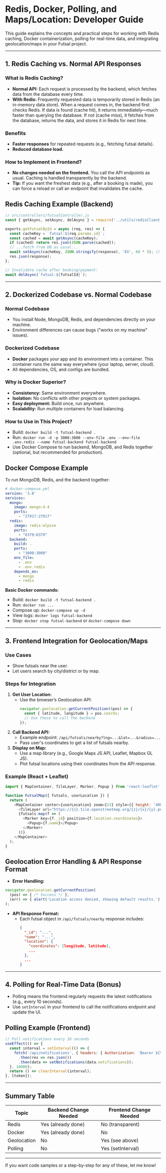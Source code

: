 # Redis, Docker, Polling, and Maps/Location: Developer Guide

This guide explains the concepts and practical steps for working with Redis caching, Docker containerization, polling for real-time data, and integrating geolocation/maps in your Futsal project.

---

## 1. Redis Caching vs. Normal API Responses

### What is Redis Caching?
- **Normal API:** Each request is processed by the backend, which fetches data from the database every time.
- **With Redis:** Frequently requested data is temporarily stored in Redis (an in-memory data store). When a request comes in, the backend first checks Redis. If data is found (cache hit), it returns immediately—much faster than querying the database. If not (cache miss), it fetches from the database, returns the data, and stores it in Redis for next time.

### Benefits
- **Faster responses** for repeated requests (e.g., fetching futsal details).
- **Reduced database load.**

### How to Implement in Frontend?
- **No changes needed on the frontend.** You call the API endpoints as usual. Caching is handled transparently by the backend.
- **Tip:** If you want the freshest data (e.g., after a booking is made), you can force a reload or call an endpoint that invalidates the cache.

## Redis Caching Example (Backend)

```js
// src/controllers/futsalController.js
const { getAsync, setAsync, delAsync } = require('../utils/redisClient');

exports.getFutsalById = async (req, res) => {
  const cacheKey = `futsal:${req.params.id}`;
  const cached = await getAsync(cacheKey);
  if (cached) return res.json(JSON.parse(cached));
  // ...fetch from DB as usual...
  await setAsync(cacheKey, JSON.stringify(response), 'EX', 60 * 5); // Cache 5 min
  res.json(response);
};

// Invalidate cache after booking/payment:
await delAsync(`futsal:${futsalId}`);
```

---

## 2. Dockerized Codebase vs. Normal Codebase

### Normal Codebase
- You install Node, MongoDB, Redis, and dependencies directly on your machine.
- Environment differences can cause bugs ("works on my machine" issues).

### Dockerized Codebase
- **Docker** packages your app and its environment into a container. This container runs the same way everywhere (your laptop, server, cloud).
- All dependencies, OS, and configs are bundled.

### Why is Docker Superior?
- **Consistency:** Same environment everywhere.
- **Isolation:** No conflicts with other projects or system packages.
- **Easy deployment:** Build once, run anywhere.
- **Scalability:** Run multiple containers for load balancing.

### How to Use in This Project?
- Build: `docker build -t futsal-backend .`
- Run: `docker run -d -p 3000:3000 --env-file .env --env-file .env.redis --name futsal-backend futsal-backend`
- Use Docker Compose to run backend, MongoDB, and Redis together (optional, but recommended for production).

## Docker Compose Example

To run MongoDB, Redis, and the backend together:

```yaml
# docker-compose.yml
version: '3.8'
services:
  mongo:
    image: mongo:4.4
    ports:
      - "27017:27017"
  redis:
    image: redis:alpine
    ports:
      - "6379:6379"
  backend:
    build: .
    ports:
      - "3000:3000"
    env_file:
      - .env
      - .env.redis
    depends_on:
      - mongo
      - redis
```

**Basic Docker commands:**
- Build: `docker build -t futsal-backend .`
- Run: `docker run ...`
- Compose up: `docker-compose up -d`
- View logs: `docker logs futsal-backend`
- Stop: `docker stop futsal-backend` or `docker-compose down`

---

## 3. Frontend Integration for Geolocation/Maps

### Use Cases
- Show futsals near the user.
- Let users search by city/district or by map.

### Steps for Integration
1. **Get User Location:**
   - Use the browser’s Geolocation API:
     ```js
     navigator.geolocation.getCurrentPosition((pos) => {
       const { latitude, longitude } = pos.coords;
       // Use these to call the backend
     });
     ```
2. **Call Backend API:**
   - Example endpoint: `/api/futsals/nearby?lng=...&lat=...&radius=...`
   - Pass user's coordinates to get a list of futsals nearby.
3. **Display on Map:**
   - Use a map library (e.g., Google Maps JS API, Leaflet, Mapbox GL JS).
   - Plot futsal locations using their coordinates from the API response.

### Example (React + Leaflet)
```js
import { MapContainer, TileLayer, Marker, Popup } from 'react-leaflet';

function FutsalMap({ futsals, userLocation }) {
  return (
    <MapContainer center={userLocation} zoom={13} style={{ height: '400px' }}>
      <TileLayer url="https://{s}.tile.openstreetmap.org/{z}/{x}/{y}.png" />
      {futsals.map(f => (
        <Marker key={f._id} position={f.location.coordinates}>
          <Popup>{f.name}</Popup>
        </Marker>
      ))}
    </MapContainer>
  );
}
```

## Geolocation Error Handling & API Response Format

- **Error Handling:**
```js
navigator.geolocation.getCurrentPosition(
  (pos) => { /* Success */ },
  (err) => { alert('Location access denied, showing default results.'); }
);
```
- **API Response Format:**
  - Each futsal object in `/api/futsals/nearby` response includes:
    ```json
    {
      "_id": "...",
      "name": "...",
      "location": {
        "coordinates": [longitude, latitude],
        ...
      },
      ...
    }
    ```

---

## 4. Polling for Real-Time Data (Bonus)
- Polling means the frontend regularly requests the latest notifications (e.g., every 10 seconds).
- Use `setInterval` in your frontend to call the notifications endpoint and update the UI.

## Polling Example (Frontend)

```js
// Poll notifications every 10 seconds
useEffect(() => {
  const interval = setInterval(() => {
    fetch('/api/notifications', { headers: { Authorization: `Bearer ${token}` } })
      .then(res => res.json())
      .then(data => setNotifications(data.notifications));
  }, 10000);
  return () => clearInterval(interval);
}, [token]);
```

---

## Summary Table
| Topic      | Backend Change Needed | Frontend Change Needed |
|------------|----------------------|-----------------------|
| Redis      | Yes (already done)   | No (transparent)      |
| Docker     | Yes (already done)   | No                    |
| Geolocation| No                   | Yes (see above)       |
| Polling    | No                   | Yes (setInterval)     |

---

If you want code samples or a step-by-step for any of these, let me know!
